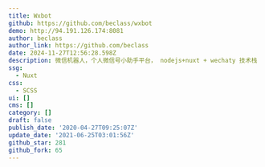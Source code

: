 ```yaml
---
title: Wxbot
github: https://github.com/beclass/wxbot
demo: http://94.191.126.174:8081
author: beclass
author_link: https://github.com/beclass
date: 2024-11-27T12:56:28.598Z
description: 微信机器人，个人微信号小助手平台， nodejs+nuxt + wechaty 技术栈
ssg:
  - Nuxt
css:
  - SCSS
ui: []
cms: []
category: []
draft: false
publish_date: '2020-04-27T09:25:07Z'
update_date: '2021-06-25T03:01:56Z'
github_star: 281
github_fork: 65
---
```

